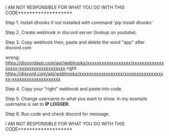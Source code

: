 

I AM NOT RESPONSIBLE FOR WHAT YOU DO WITH THIS CODE*******************

Step 1. Install dhooks if not installed with command 'pip install dhooks'

Step 2. Create webhook in discord server (lookup on youtube).

Step 3. Copy webhook then, paste and delete the word "app" after discord.com

wrong: https://discordapp.com/api/webhooks/xxxxxxxxxxxxxxxxxx/xxxxxxxxxxxxxxxxxx-xxxxxxxxxxxxxxxxxxx 
right: https://discord.com/api/webhooks/xxxxxxxxxxxxxxxxxx/xxxxxxxxxxxxxxxxxx-xxxxxxxxxxxxxxxxxxxx

Step 4. Copy your "right" webhook and paste into code.

Step 5. Change username to what you want to show. In my example username is set to **IP LOGGER**.

Step 6. Run code and check discord for message.

I AM NOT RESPONSIBLE FOR WHAT YOU DO WITH THIS CODE*******************
